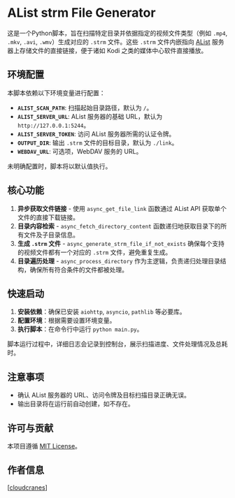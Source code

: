 # AList strm File Generator

这是一个Python脚本，旨在扫描特定目录并依据指定的视频文件类型（例如 `.mp4`, `.mkv`, `.avi`, `.wmv`）生成对应的 `.strm` 文件。这些 `.strm` 文件内嵌指向 [AList](https://alist.nn.ci/) 服务器上存储文件的直接链接，便于诸如 Kodi 之类的媒体中心软件直接播放。

## 环境配置

本脚本依赖以下环境变量进行配置：

- **`ALIST_SCAN_PATH`**: 扫描起始目录路径，默认为 `/`。
- **`ALIST_SERVER_URL`**: AList 服务器的基础 URL，默认为 `http://127.0.0.1:5244`。
- **`ALIST_SERVER_TOKEN`**: 访问 AList 服务器所需的认证令牌。
- **`OUTPUT_DIR`**: 输出 `.strm` 文件的目标目录，默认为 `./link`。
- **`WEBDAV_URL`**: 可选项，WebDAV 服务的 URL。

未明确配置时，脚本将以默认值执行。

## 核心功能

1. **异步获取文件链接** - 使用 `async_get_file_link` 函数通过 AList API 获取单个文件的直接下载链接。
2. **目录内容检索** - `async_fetch_directory_content` 函数递归地获取目录下的所有文件及子目录信息。
3. **生成 `.strm` 文件** - `async_generate_strm_file_if_not_exists` 确保每个支持的视频文件都有一个对应的 `.strm` 文件，避免重复生成。
4. **目录遍历处理** - `async_process_directory` 作为主逻辑，负责递归处理目录结构，确保所有符合条件的文件都被处理。

## 快速启动

1. **安装依赖**：确保已安装 `aiohttp`, `asyncio`, `pathlib` 等必要库。
2. **配置环境**：根据需要设置环境变量。
3. **执行脚本**：在命令行中运行 `python main.py`。

脚本运行过程中，详细日志会记录到控制台，展示扫描进度、文件处理情况及总耗时。

## 注意事项

- 确认 AList 服务器的 URL、访问令牌及目标扫描目录正确无误。
- 输出目录将在运行前自动创建，如不存在。

## 许可与贡献

本项目遵循 [MIT License](LICENSE)。

## 作者信息

[[cloudcranes](https://github.com/cloudcranes)]
